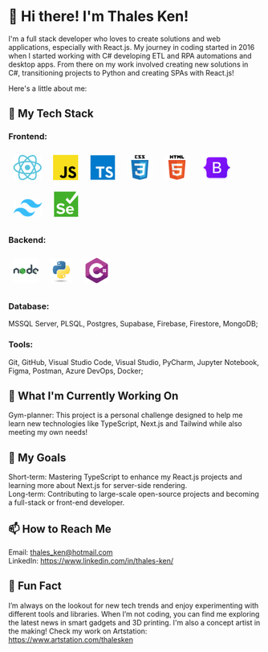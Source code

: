 # 👋 Hi there! I'm Thales Ken!
I'm a full stack developer who loves to create solutions and web applications, especially with React.js. My journey in coding started in 2016 when I started working with C# developing ETL and RPA automations and desktop apps. From there on my work involved creating new solutions in C#, transitioning projects to Python and creating SPAs with React.js!  

Here's a little about me:

## 🚀 My Tech Stack
### Frontend: 
<a href="https://react.dev/" target="_blank"><img style="margin: 10px" src="https://github.com/thales-ken/thales-ken/blob/main/icons/react.svg" alt="React" height="50" /></a>
<a href="https://www.javascript.com/" target="_blank"><img style="margin: 10px" src="https://github.com/thales-ken/thales-ken/blob/main/icons/JS.png" alt="JavaScript" height="50" /></a>
<a href="https://www.typescriptlang.org/" target="_blank"><img style="margin: 10px" src="https://github.com/thales-ken/thales-ken/blob/main/icons/typescript.svg" alt="TypeScript" height="50" /></a>
<a href="https://www.w3schools.com/css/" target="_blank"><img style="margin: 10px" src="https://github.com/thales-ken/thales-ken/blob/main/icons/css3.svg" alt="CSS3" height="50" /></a>
<a href="https://en.wikipedia.org/wiki/HTML5" target="_blank"><img style="margin: 10px" src="https://github.com/thales-ken/thales-ken/blob/main/icons/html5.svg" alt="HTML5" height="50" /></a>
<a href="https://getbootstrap.com/" target="_blank"><img style="margin: 10px" src="https://github.com/thales-ken/thales-ken/blob/main/icons/bootstrap.png" alt="Bootstrap" height="50" /></a>
<a href="https://tailwindcss.com/" target="_blank"><img style="margin: 10px" src="https://github.com/thales-ken/thales-ken/blob/main/icons/tailwind.png" alt="Tailwind" height="35" /></a>
<a href="https://www.selenium.dev/" target="_blank"><img style="margin: 10px" src="https://github.com/thales-ken/thales-ken/blob/main/icons/selenium.png" alt="Selenium" height="50" /></a>
### Backend:
<a href="https://nodejs.org/pt" target="_blank"><img style="margin: 10px" src="https://github.com/thales-ken/thales-ken/blob/main/icons/nodeJS.png" alt="NodeJS" height="50" /></a>
<a href="https://www.python.org/" target="_blank"><img style="margin: 10px" src="https://github.com/thales-ken/thales-ken/blob/main/icons/py.png" alt="NodeJS" height="50" /></a>
<a href="https://dotnet.microsoft.com/pt-br/languages/csharp" target="_blank"><img style="margin: 10px" src="https://github.com/thales-ken/thales-ken/blob/main/icons/c-sharp.png" alt="CSharp" height="50" /></a>
### Database: 
MSSQL Server, PLSQL, Postgres, Supabase, Firebase, Firestore, MongoDB;
### Tools: 
Git, GitHub, Visual Studio Code, Visual Studio, PyCharm, Jupyter Notebook, Figma, Postman, Azure DevOps, Docker;
## 🌱 What I'm Currently Working On
Gym-planner: This project is a personal challenge designed to help me learn new technologies like TypeScript, Next.js and Tailwind while also meeting my own needs!
## 🎯 My Goals
Short-term: Mastering TypeScript to enhance my React.js projects and learning more about Next.js for server-side rendering.<br/>
Long-term: Contributing to large-scale open-source projects and becoming a full-stack or front-end developer.
## 📫 How to Reach Me
Email: thales_ken@hotmail.com <br/>
LinkedIn: https://www.linkedin.com/in/thales-ken/
## 💬 Fun Fact
I’m always on the lookout for new tech trends and enjoy experimenting with different tools and libraries. When I’m not coding, you can find me exploring the latest news in smart gadgets and 3D printing. I'm also a concept artist in the making! Check my work on Artstation: https://www.artstation.com/thalesken
